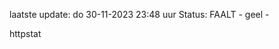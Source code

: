 laatste update: 
do 30-11-2023 23:48   uur 
Status: FAALT - geel - 
<div class="service Y">httpstat</div>